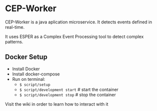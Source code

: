 # CEP-Worker

CEP-Worker is a java aplication microservice. It detects events defined in real-time.

It uses ESPER as a Complex Event Processing tool to detect complex patterns.

Docker Setup
------------

* Install Docker 
* Install docker-compose 
* Run on terminal:
  * ```$ script/setup```
  * ```$ script/development start``` # start the container
  * ```$ script/development stop```  # stop the container

Visit the wiki in order to learn how to interact with it


